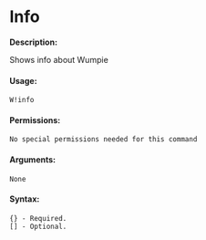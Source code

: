 # Info

**Description:**

Shows info about Wumpie

#### Usage:

```
W!info
```

#### Permissions:

```
No special permissions needed for this command
```

#### Arguments:

```
None
```

#### Syntax:

```
{} - Required.
[] - Optional.
```
